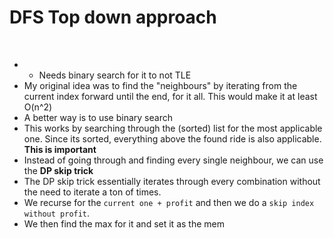 # DFS Top down approach
​
* * Needs binary search for it to not TLE
* My original idea was to find the "neighbours" by iterating from the current index forward until the end, for it all. This would make it at least O(n^2)
​
​
* A better way is to use binary search
* This works by searching through the (sorted) list for the most applicable one. Since its sorted, everything above the found ride is also applicable. **This is important**
​
* Instead of going through and finding every single neighbour, we can use the **DP skip trick**
* The DP skip trick essentially iterates through every combination without the need to iterate a ton of times.
* We recurse for the `current one + profit` and then we do a `skip index without profit`.
* We then find the max for it and set it as the mem
​
